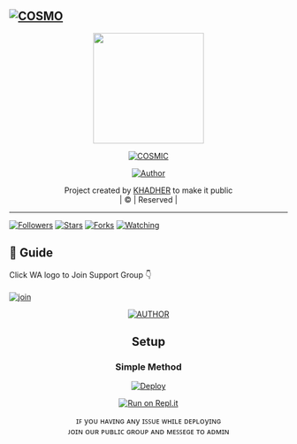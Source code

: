 ## [![COSMO](https://readme-typing-svg.herokuapp.com?font=Road+Rage&color=0000FF&lines=🆆︎🅴︎🅻︎🅲︎🅾︎🅼︎🅴︎+🅃🄾+🅲🅾🆂🅼🅸🅲+🅆🄰+🅱︎🅾︎🆃︎+🅁🄴🄿🄾;🅲︎🆁︎🅴︎🅰︎🆃︎🅴︎🅳︎+🄱🅈+🅺🅷🅰🅳🅷🅴🆁+;🅃🄷🄸🅂+🅸︎🆂︎+🅃🄷🄴+🅱︎🅴︎🆂︎🆃︎+🄱🄶🄼+🅱︎🅾︎🆃︎;🅆🄸🅃🄷+🅼︎🅾︎🆁︎🅴︎+🄵🄴🄰🅄🅃🄴🅁🅂)](wa.me/917025191792) 
  
     
<div align="center">
  <img border-radius: 15px src="https://i.imgur.com/0hsklk8.jpeg" width="200" height="200"/>
  <p align="center">
<a href="#"><img title="COSMIC" src="https://img.shields.io/badge/COSMIC-green?colorA=%23ff0000&colorB=%23017e40&style=for-the-badge"></a>
</p>
  <p align="center">
<a href="https://github.com/khadher05"><img title="Author" src="https://img.shields.io/badge/Author-khadher05/COSMIC?color=blue&style=for-the-badge&logo=whatsapp"></a>
</p>
</div>
<p align="center">
Project created by <a href="https://github.com/khadher05">KHADHER</a> to make it public
    <br>
       | © |
        Reserved |
    <br> 
</p>

----

  <p align="center">
  <a href="httsp://github.com/https://github.com/khadher05/COSMIC">
    
<a href="https://github.com/khadher05/followers"><img title="Followers" src="https://img.shields.io/github/followers/khadher05?color=blue&style=flat-square"></a>
<a href="https://github.com/khadher05/COSMIC/stargazers/"><img title="Stars" src="https://img.shields.io/github/stars/khadher05/COSMIC?color=blue&style=flat-square"></a>
<a href="https://github.com/khadher05/COSMIC/network/members"><img title="Forks" src="https://img.shields.io/github/forks/khadher05/COSMIC?color=blue&style=flat-square"></a>
<a href="https://github.com/khadher05/COSMIC/watchers"><img title="Watching" src="https://img.shields.io/github/watchers/khadher05/COSMIC?label=Watchers&color=blue&style=flat-square"></a>
</p>

## 📢 Guide
Click WA logo to Join Support Group 👇
    <br>
<br>
  [![join](https://github.com/Alien-alfa/PublicBot/blob/main/wlogo.svg.png)](https://chat.whatsapp.com/FhPPp43dYlNLi499ZJuq5X)
  <div align="center">
       
  
<p align="center">
<a href="wa.me/917025191792"><img title="AUTHOR" src="https://img.shields.io/badge/OWNER-khadher05/COSMIC?color=blue&style=for-the-badge&logo=whatsapp"></a>
</p>
    

## Setup
<div align="center">

  ### Simple Method
  
[![Deploy](https://www.herokucdn.com/deploy/button.svg)](https://heroku.com/deploy?template=https://github.com/khadher05/COSMIC) 
  
[![Run on Repl.it](https://repl.it/badge/github/quiec/whatsAlfa)](https://replit.com/@Khadher05/KHADHER-BOT-QR)


  ɪꜰ yᴏᴜ ʜᴀᴠɪɴɢ ᴀɴy ɪꜱꜱᴜᴇ ᴡʜɪʟᴇ ᴅᴇᴩʟᴏyɪɴɢ                       
  ᴊᴏɪɴ ᴏᴜʀ ᴩᴜʙʟɪᴄ ɢʀᴏᴜᴩ ᴀɴᴅ ᴍᴇꜱꜱᴇɢᴇ ᴛᴏ ᴀᴅᴍɪɴ

